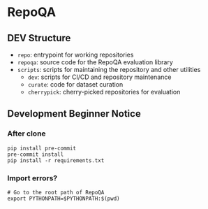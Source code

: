 # RepoQA

## DEV Structure

- `repo`: entrypoint for working repositories
- `repoqa`: source code for the RepoQA evaluation library
- `scripts`: scripts for maintaining the repository and other utilities
  - `dev`: scripts for CI/CD and repository maintenance
  - `curate`: code for dataset curation
  - `cherrypick`: cherry-picked repositories for evaluation

## Development Beginner Notice

### After clone

```shell
pip install pre-commit
pre-commit install
pip install -r requirements.txt
```

### Import errors?

```shell
# Go to the root path of RepoQA
export PYTHONPATH=$PYTHONPATH:$(pwd)
```
